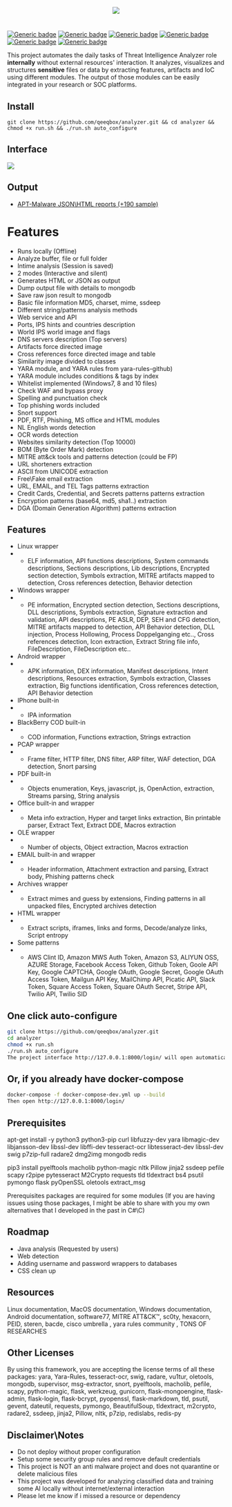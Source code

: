 <p align="center"> <img src="https://raw.githubusercontent.com/qeeqbox/analyzer/master/readme/analyzerlogo.png"></p>

#
[![Generic badge](https://img.shields.io/badge/dynamic/json.svg?url=https://raw.githubusercontent.com/qeeqbox/analyzer/master/info&label=Quality&query=$.grade&colorB=228B22&style=flat-square)](https://github.com/qeeqbox/analyzer/blob/master/info) [![Generic badge](https://img.shields.io/badge/dynamic/json.svg?url=https://raw.githubusercontent.com/qeeqbox/analyzer/master/info&label=version&query=$.version&colorB=blue&style=flat-square)](https://github.com/qeeqbox/analyzer/blob/master/changes.md) [![Generic badge](https://img.shields.io/badge/dynamic/json.svg?url=https://raw.githubusercontent.com/qeeqbox/analyzer/master/info&label=build&query=$.dockercomposebuild&colorB=green&style=flat-square)](https://github.com/qeeqbox/analyzer/blob/master/changes.md) [![Generic badge](https://img.shields.io/badge/dynamic/json.svg?url=https://raw.githubusercontent.com/qeeqbox/analyzer/master/info&label=test&query=$.automatedtest&colorB=green&style=flat-square)](https://github.com/qeeqbox/analyzer/blob/master/changes.md) [![Generic badge](https://img.shields.io/badge/dynamic/json.svg?url=https://raw.githubusercontent.com/qeeqbox/analyzer/master/info&label=implemented&query=$.implemented&colorB=lightgrey&style=flat-square)](https://github.com/qeeqbox/analyzer/blob/master/changes.md) [![Generic badge](https://img.shields.io/static/v1?label=%F0%9F%91%8D&message=!&color=yellow&style=flat-square)](https://github.com/qeeqbox/analyzer/stargazers)

This project automates the daily tasks of Threat Intelligence Analyzer role **internally** without external resources' interaction. It analyzes, visualizes and structures **sensitive** files or data by extracting features, artifacts and IoC using different modules. The output of those modules can be easily integrated in your research or SOC platforms.

## Install
```git clone https://github.com/qeeqbox/analyzer.git && cd analyzer &&  chmod +x run.sh && ./run.sh auto_configure```

## Interface
<img src="https://raw.githubusercontent.com/qeeqbox/analyzer/master/readme/intro.gif" style="max-width:768px"/>

## Output 
- [APT-Malware JSON\HTML reports (+190 sample)](https://files.qeeqbox.com/set1/)

# Features
- Runs locally (Offline)  
- Analyze buffer, file or full folder  
- Intime analysis (Session is saved)  
- 2 modes (Interactive and silent)  
- Generates HTML or JSON as output  
- Dump output file with details to mongodb  
- Save raw json result to mongodb  
- Basic file information MD5, charset, mime, ssdeep  
- Different string/patterns analysis methods  
- Web service and API  
- Ports, IPS hints and countries description  
- World IPS world image and flags  
- DNS servers description (Top servers)  
- Artifacts force directed image  
- Cross references force directed image and table  
- Similarity image divided to classes  
- YARA module, and YARA rules from yara-rules-github)  
- YARA module includes conditions & tags by index  
- Whitelist implemented (Windows7, 8 and 10 files)  
- Check WAF and bypass proxy  
- Spelling and punctuation check  
- Top phishing words included  
- Snort support  
- PDF, RTF, Phishing, MS office and HTML modules  
- NL English words detection  
- OCR words detection  
- Websites similarity detection (Top 10000)  
- BOM (Byte Order Mark) detection  
- MITRE att&ck tools and patterns detection (could be FP)  
- URL shorteners extraction  
- ASCII from UNICODE extraction  
- Free\Fake email extraction  
- URL, EMAIL, and TEL Tags patterns extraction  
- Credit Cards, Credential, and Secrets patterns patterns extraction  
- Encryption patterns (base64, md5, sha1..) extraction  
- DGA (Domain Generation Algorithm) patterns extraction  

## Features
- Linux wrapper
- - ELF information, API functions descriptions, System commands descriptions, Sections descriptions, Lib descriptions, Encrypted section detection, Symbols extraction, MITRE artifacts mapped to detection, Cross references detection, Behavior detection
- Windows wrapper 
- - PE information, Encrypted section detection, Sections descriptions, DLL descriptions, Symbols extraction, Signature extraction and validation, API descriptions, PE ASLR, DEP, SEH and CFG detection, MITRE artifacts mapped to detection, API Behavior detection, DLL injection, Process Hollowing, Process Doppelganging etc.., Cross references detection, Icon extraction, Extract String file info, FileDescription, FileDescription etc..
- Android wrapper
- - APK information, DEX information, Manifest descriptions, Intent descriptions, Resources extraction, Symbols extraction, Classes extraction, Big functions identification, Cross references detection, API Behavior detection
- IPhone built-in
- - IPA information
- BlackBerry COD built-in
- - COD information, Functions extraction, Strings extraction
- PCAP wrapper
- - Frame filter, HTTP filter, DNS filter, ARP filter, WAF detection, DGA detection, Snort parsing
- PDF built-in
- - Objects enumeration, Keys, javascript, js, OpenAction, extraction, Streams parsing, String analysis
- Office built-in and wrapper
- - Meta info extraction, Hyper and target links extraction, Bin printable parser, Extract Text, Extract DDE, Macros extraction
- OLE wrapper
- - Number of objects, Object extraction, Macros extraction
- EMAIL built-in and wrapper
- - Header information, Attachment extraction and parsing, Extract body, Phishing patterns check
- Archives wrapper
- - Extract mimes and guess by extensions, Finding patterns in all unpacked files, Encrypted archives detection
- HTML wrapper
- - Extract scripts, iframes, links and forms, Decode/analyze links, Script entropy
- Some patterns
- - AWS Clint ID, Amazon MWS Auth Token, Amazon S3, ALIYUN OSS, AZURE Storage, Facebook Access Token, Github Token, Goole API Key, Google CAPTCHA, Google OAuth, Google Secret, Google OAuth Access Token, Mailgun API Key, MailChimp API, Picatic API, Slack Token, Square Access Token, Square OAuth Secret, Stripe API, Twilio API, Twilio SID

## One click auto-configure
```bash
git clone https://github.com/qeeqbox/analyzer.git
cd analyzer
chmod +x run.sh
./run.sh auto_configure
The project interface http://127.0.0.1:8000/login/ will open automatically after finishing the initialization process
```

## Or, if you already have docker-compose
```bash
docker-compose -f docker-compose-dev.yml up --build
Then open http://127.0.0.1:8000/login/
```

## Prerequisites
apt-get install -y python3 python3-pip curl libfuzzy-dev yara libmagic-dev libjansson-dev libssl-dev libffi-dev tesseract-ocr libtesseract-dev libssl-dev swig p7zip-full radare2 dmg2img mongodb redis

pip3 install pyelftools macholib python-magic nltk Pillow jinja2 ssdeep pefile scapy r2pipe pytesseract M2Crypto requests tld tldextract bs4 psutil pymongo flask pyOpenSSL oletools extract_msg

Prerequisites packages are required for some modules (If you are having issues using those packages, I might be able to share with you my own alternatives that I developed in the past in C#\C)

## Roadmap
- Java analysis (Requested by users)
- Web detection
- Adding username and password wrappers to databases
- CSS clean up

## Resources
Linux documentation, MacOS documentation, Windows documentation, Android documentation, software77, MITRE ATT&CK™, sc0ty, hexacorn, PEID, steren, bacde, cisco umbrella , yara rules community , TONS OF RESEARCHES

## Other Licenses
By using this framework, you are accepting the license terms of all these packages: yara, Yara-Rules, tesseract-ocr, swig, radare, vu1tur, oletools, mongodb, supervisor, msg-extractor, snort, pyelftools, macholib, pefile, scapy, python-magic, flask, werkzeug, gunicorn, flask-mongoengine, flask-admin, flask-login, flask-bcrypt, pyopenssl, flask-markdown, tld, psutil, gevent, dateutil, requests, pymongo, BeautifulSoup, tldextract, m2crypto, radare2, ssdeep, jinja2, Pillow, nltk, p7zip, redislabs, redis-py

## Disclaimer\Notes
- Do not deploy without proper configuration
- Setup some security group rules and remove default credentials
- This project is NOT an anti malware project and does not quarantine or delete malicious files
- This project was developed for analyzing classified data and training some AI locally without internet/external interaction
- Please let me know if i missed a resource or dependency
